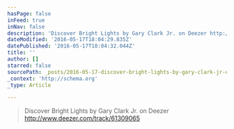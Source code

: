 ```yaml
---
hasPage: false
inFeed: true
inNav: false
description: 'Discover Bright Lights by Gary Clark Jr. on Deezer http://www.deezer.com/track/61309065'
dateModified: '2016-05-17T18:04:29.835Z'
datePublished: '2016-05-17T18:04:32.044Z'
title: ''
author: []
starred: false
sourcePath: _posts/2016-05-17-discover-bright-lights-by-gary-clark-jr-on-deezer-httpww.md
_context: 'http://schema.org'
_type: Article

---
```

> Discover Bright Lights by Gary Clark Jr. on Deezer http://www.deezer.com/track/61309065